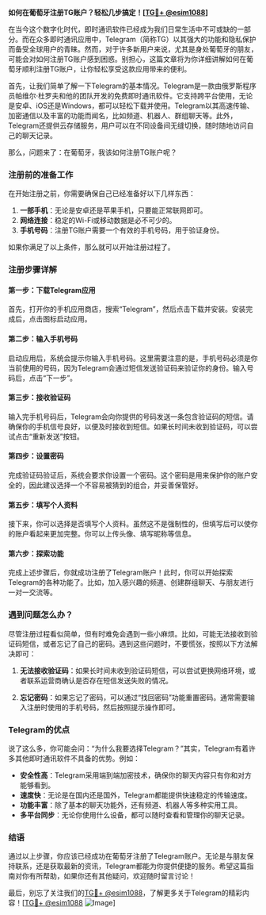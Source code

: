 **如何在葡萄牙注册TG账户？轻松几步搞定！[[TG💪+ @esim1088](https://t.me/s/esim1088)]**

在当今这个数字化时代，即时通讯软件已经成为我们日常生活中不可或缺的一部分。而在众多即时通讯应用中，Telegram（简称TG）以其强大的功能和隐私保护而备受全球用户的青睐。然而，对于许多新用户来说，尤其是身处葡萄牙的朋友，可能会对如何注册TG账户感到困惑。别担心，这篇文章将为你详细讲解如何在葡萄牙顺利注册TG账户，让你轻松享受这款应用带来的便利。

首先，让我们简单了解一下Telegram的基本情况。Telegram是一款由俄罗斯程序员帕维尔·杜罗夫和他的团队开发的免费即时通讯软件。它支持跨平台使用，无论是安卓、iOS还是Windows，都可以轻松下载并使用。Telegram以其高速传输、加密通信以及丰富的功能而闻名，比如频道、机器人、群组聊天等。此外，Telegram还提供云存储服务，用户可以在不同设备间无缝切换，随时随地访问自己的聊天记录。

那么，问题来了：在葡萄牙，我该如何注册TG账户呢？

### 注册前的准备工作

在开始注册之前，你需要确保自己已经准备好以下几样东西：

1. **一部手机**：无论是安卓还是苹果手机，只要能正常联网即可。
2. **网络连接**：稳定的Wi-Fi或移动数据是必不可少的。
3. **手机号码**：注册TG账户需要一个有效的手机号码，用于验证身份。

如果你满足了以上条件，那么就可以开始注册过程了。

### 注册步骤详解

#### 第一步：下载Telegram应用

首先，打开你的手机应用商店，搜索“Telegram”，然后点击下载并安装。安装完成后，点击图标启动应用。

#### 第二步：输入手机号码

启动应用后，系统会提示你输入手机号码。这里需要注意的是，手机号码必须是你当前使用的号码，因为Telegram会通过短信发送验证码来验证你的身份。输入号码后，点击“下一步”。

#### 第三步：接收验证码

输入完手机号码后，Telegram会向你提供的号码发送一条包含验证码的短信。请确保你的手机信号良好，以便及时接收到短信。如果长时间未收到验证码，可以尝试点击“重新发送”按钮。

#### 第四步：设置密码

完成验证码验证后，系统会要求你设置一个密码。这个密码是用来保护你的账户安全的，因此建议选择一个不容易被猜到的组合，并妥善保管好。

#### 第五步：填写个人资料

接下来，你可以选择是否填写个人资料。虽然这不是强制性的，但填写后可以使你的账户看起来更加完整。你可以上传头像、填写昵称等信息。

#### 第六步：探索功能

完成上述步骤后，你就成功注册了Telegram账户！此时，你可以开始探索Telegram的各种功能了。比如，加入感兴趣的频道、创建群组聊天、与朋友进行一对一交流等。

### 遇到问题怎么办？

尽管注册过程看似简单，但有时难免会遇到一些小麻烦。比如，可能无法接收到验证码短信，或者忘记了自己的密码。遇到这些问题时，不要慌张，按照以下方法解决即可：

1. **无法接收验证码**：如果长时间未收到验证码短信，可以尝试更换网络环境，或者联系运营商确认是否存在短信发送失败的情况。
   
2. **忘记密码**：如果忘记了密码，可以通过“找回密码”功能重置密码。通常需要输入注册时使用的手机号码，然后按照提示操作即可。

### Telegram的优点

说了这么多，你可能会问：“为什么我要选择Telegram？”其实，Telegram有着许多其他即时通讯软件不具备的优势。例如：

- **安全性高**：Telegram采用端到端加密技术，确保你的聊天内容只有你和对方能够看到。
- **速度快**：无论是在国内还是国外，Telegram都能提供快速稳定的传输速度。
- **功能丰富**：除了基本的聊天功能外，还有频道、机器人等多种实用工具。
- **多平台同步**：无论你使用什么设备，都可以随时查看和管理你的聊天记录。

### 结语

通过以上步骤，你应该已经成功在葡萄牙注册了Telegram账户。无论是与朋友保持联系，还是获取最新的资讯，Telegram都能为你提供便捷的服务。希望这篇指南对你有所帮助，如果你还有其他疑问，欢迎随时留言讨论！

最后，别忘了关注我们的[TG💪+ @esim1088](https://t.me/s/esim1088)，了解更多关于Telegram的精彩内容！[[TG💪+ @esim1088](https://t.me/s/esim1088) ![Image](https://i.postimg.cc/4NQfJmqS/Snipaste-2025-05-13-00-14-12.png)]